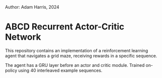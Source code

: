 Author: Adam Harris, 2024

# ABCD Recurrent Actor-Critic Network

This repository contains an implementation of a reinforcement learning agent that navigates a grid maze, receiving rewards in a specific sequence. 

The agent has a GRU layer before an actor and critic module. Trained on-policy using 40 interleaved example sequences.

<!-- The agent is trained using a Proximal Policy Optimization (PPO) algorithm with a Recurrent Actor-Critic network that includes a GRU layer.

## Project Structure

├── README.md # Project documentation
├── main.py # Entry point for training and running  model
├── model.py # Recurrent Actor-Critic model definition
├── environment.py # Custom environment definition
└── ppo_agent.py # PPO agent and training loop -->

